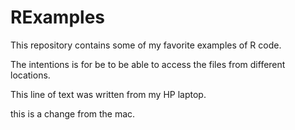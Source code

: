 # RExamples
This repository contains some of my favorite examples of R code.

The intentions is for be to be able to access the files from different locations.

This line of text was written from my HP laptop.

this is a change from the mac.